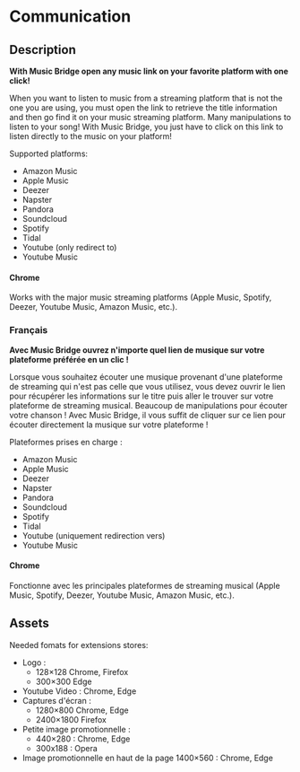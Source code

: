 # Communication

## Description

**With Music Bridge open any music link on your favorite platform with one click!**

When you want to listen to music from a streaming platform that is not the one you are using, you must open the link to retrieve the title information and then go find it on your music streaming platform. Many manipulations to listen to your song!
With Music Bridge, you just have to click on this link to listen directly to the music on your platform!

Supported platforms:

- Amazon Music
- Apple Music
- Deezer
- Napster
- Pandora
- Soundcloud
- Spotify
- Tidal
- Youtube (only redirect to)
- Youtube Music

#### Chrome

Works with the major music streaming platforms (Apple Music, Spotify, Deezer, Youtube Music, Amazon Music, etc.).

### Français

**Avec Music Bridge ouvrez n'importe quel lien de musique sur votre plateforme préférée en un clic !**

Lorsque vous souhaitez écouter une musique provenant d'une plateforme de streaming qui n'est pas celle que vous utilisez, vous devez ouvrir le lien pour récupérer les informations sur le titre puis aller le trouver sur votre plateforme de streaming musical. Beaucoup de manipulations pour écouter votre chanson !
Avec Music Bridge, il vous suffit de cliquer sur ce lien pour écouter directement la musique sur votre plateforme !

Plateformes prises en charge :

- Amazon Music
- Apple Music
- Deezer
- Napster
- Pandora
- Soundcloud
- Spotify
- Tidal
- Youtube (uniquement redirection vers)
- Youtube Music

#### Chrome

Fonctionne avec les principales plateformes de streaming musical (Apple Music, Spotify, Deezer, Youtube Music, Amazon Music, etc.).

## Assets

Needed fomats for extensions stores:

- Logo :
  - 128×128 Chrome, Firefox
  - 300×300 Edge
- Youtube Video : Chrome, Edge
- Captures d'écran :
  - 1280×800 Chrome, Edge
  - 2400×1800 Firefox
- Petite image promotionnelle :
  - 440×280 : Chrome, Edge
  - 300x188 : Opera
- Image promotionnelle en haut de la page 1400×560 : Chrome, Edge
